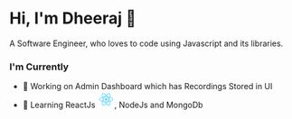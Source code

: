# Hi, I'm Dheeraj 👋
A Software Engineer, who loves to code using Javascript and its libraries.

### I'm Currently
- 🔭 Working on Admin Dashboard which has Recordings Stored in UI
- 🌱 Learning ReactJs <img height="30" src="https://raw.githubusercontent.com/github/explore/80688e429a7d4ef2fca1e82350fe8e3517d3494d/topics/react/react.png">, NodeJs and MongoDb

